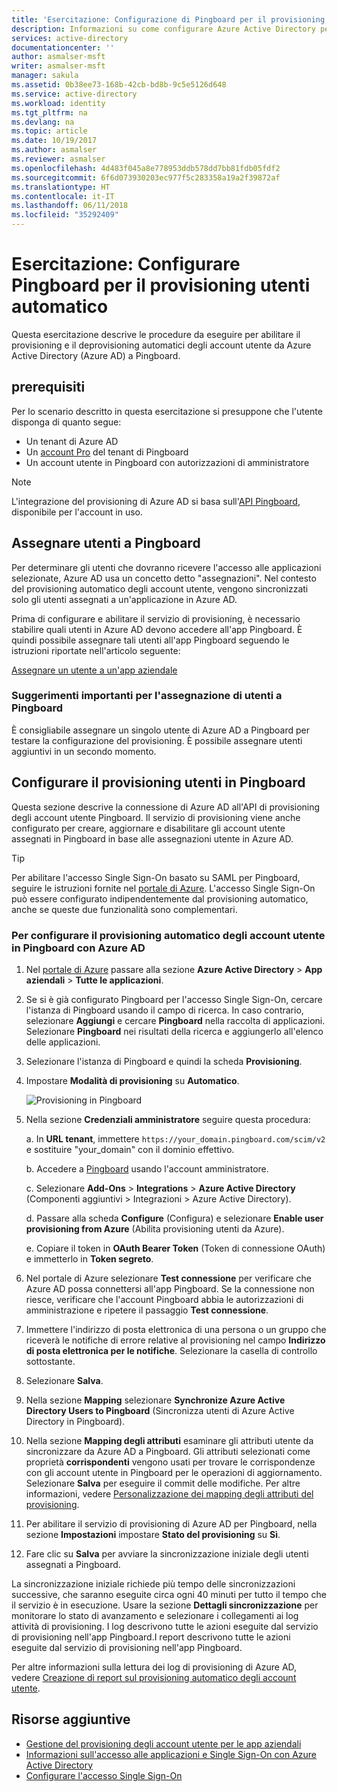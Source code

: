 ```yaml
---
title: 'Esercitazione: Configurazione di Pingboard per il provisioning utenti automatico con Azure Active Directory | Microsoft Docs'
description: Informazioni su come configurare Azure Active Directory per effettuare automaticamente il provisioning e il deprovisioning degli account utente in Pingboard.
services: active-directory
documentationcenter: ''
author: asmalser-msft
writer: asmalser-msft
manager: sakula
ms.assetid: 0b38ee73-168b-42cb-bd8b-9c5e5126d648
ms.service: active-directory
ms.workload: identity
ms.tgt_pltfrm: na
ms.devlang: na
ms.topic: article
ms.date: 10/19/2017
ms.author: asmalser
ms.reviewer: asmalser
ms.openlocfilehash: 4d483f045a8e778953ddb578dd7bb81fdb05fdf2
ms.sourcegitcommit: 6f6d073930203ec977f5c283358a19a2f39872af
ms.translationtype: HT
ms.contentlocale: it-IT
ms.lasthandoff: 06/11/2018
ms.locfileid: "35292409"
---
```

# <a name="tutorial-configure-pingboard-for-automatic-user-provisioning"></a>Esercitazione: Configurare Pingboard per il provisioning utenti automatico

Questa esercitazione descrive le procedure da eseguire per abilitare il provisioning e il deprovisioning automatici degli account utente da Azure Active Directory (Azure AD) a Pingboard.

## <a name="prerequisites"></a>prerequisiti

Per lo scenario descritto in questa esercitazione si presuppone che l'utente disponga di quanto segue:

*   Un tenant di Azure AD
*   Un [account Pro](https://pingboard.com/pricing) del tenant di Pingboard 
*   Un account utente in Pingboard con autorizzazioni di amministratore 

> [!NOTE] 
> L'integrazione del provisioning di Azure AD si basa sull'[API Pingboard](`https://your_domain.pingboard.com/scim/v2`), disponibile per l'account in uso.

## <a name="assign-users-to-pingboard"></a>Assegnare utenti a Pingboard

Per determinare gli utenti che dovranno ricevere l'accesso alle applicazioni selezionate, Azure AD usa un concetto detto "assegnazioni". Nel contesto del provisioning automatico degli account utente, vengono sincronizzati solo gli utenti assegnati a un'applicazione in Azure AD. 

Prima di configurare e abilitare il servizio di provisioning, è necessario stabilire quali utenti in Azure AD devono accedere all'app Pingboard. È quindi possibile assegnare tali utenti all'app Pingboard seguendo le istruzioni riportate nell'articolo seguente:

[Assegnare un utente a un'app aziendale](manage-apps/assign-user-or-group-access-portal.md)

### <a name="important-tips-for-assigning-users-to-pingboard"></a>Suggerimenti importanti per l'assegnazione di utenti a Pingboard

È consigliabile assegnare un singolo utente di Azure AD a Pingboard per testare la configurazione del provisioning. È possibile assegnare utenti aggiuntivi in un secondo momento.

## <a name="configure-user-provisioning-to-pingboard"></a>Configurare il provisioning utenti in Pingboard 

Questa sezione descrive la connessione di Azure AD all'API di provisioning degli account utente Pingboard. Il servizio di provisioning viene anche configurato per creare, aggiornare e disabilitare gli account utente assegnati in Pingboard in base alle assegnazioni utente in Azure AD.

> [!TIP]
> Per abilitare l'accesso Single Sign-On basato su SAML per Pingboard, seguire le istruzioni fornite nel [portale di Azure](https://portal.azure.com). L'accesso Single Sign-On può essere configurato indipendentemente dal provisioning automatico, anche se queste due funzionalità sono complementari.

### <a name="to-configure-automatic-user-account-provisioning-to-pingboard-in-azure-ad"></a>Per configurare il provisioning automatico degli account utente in Pingboard con Azure AD

1. Nel [portale di Azure](https://portal.azure.com) passare alla sezione **Azure Active Directory** > **App aziendali** > **Tutte le applicazioni**.

2. Se si è già configurato Pingboard per l'accesso Single Sign-On, cercare l'istanza di Pingboard usando il campo di ricerca. In caso contrario, selezionare **Aggiungi** e cercare **Pingboard** nella raccolta di applicazioni. Selezionare **Pingboard** nei risultati della ricerca e aggiungerlo all'elenco delle applicazioni.

3. Selezionare l'istanza di Pingboard e quindi la scheda **Provisioning**.

4. Impostare **Modalità di provisioning** su **Automatico**.

    ![Provisioning in Pingboard](./media/active-directory-saas-pingboard-provisioning-tutorial/pingboardazureprovisioning.png)
    
5. Nella sezione **Credenziali amministratore** seguire questa procedura:

    a. In **URL tenant**, immettere `https://your_domain.pingboard.com/scim/v2` e sostituire "your_domain" con il dominio effettivo.

    b. Accedere a [Pingboard](https://pingboard.com/) usando l'account amministratore.

    c. Selezionare **Add-Ons** > **Integrations** > **Azure Active Directory** (Componenti aggiuntivi > Integrazioni > Azure Active Directory).

    d. Passare alla scheda **Configure** (Configura) e selezionare **Enable user provisioning from Azure** (Abilita provisioning utenti da Azure).

    e. Copiare il token in **OAuth Bearer Token** (Token di connessione OAuth) e immetterlo in **Token segreto**.

6. Nel portale di Azure selezionare **Test connessione** per verificare che Azure AD possa connettersi all'app Pingboard. Se la connessione non riesce, verificare che l'account Pingboard abbia le autorizzazioni di amministrazione e ripetere il passaggio **Test connessione**.

7. Immettere l'indirizzo di posta elettronica di una persona o un gruppo che riceverà le notifiche di errore relative al provisioning nel campo **Indirizzo di posta elettronica per le notifiche**. Selezionare la casella di controllo sottostante.

8. Selezionare **Salva**. 

9. Nella sezione **Mapping** selezionare **Synchronize Azure Active Directory Users to Pingboard** (Sincronizza utenti di Azure Active Directory in Pingboard).

10. Nella sezione **Mapping degli attributi** esaminare gli attributi utente da sincronizzare da Azure AD a Pingboard. Gli attributi selezionati come proprietà **corrispondenti** vengono usati per trovare le corrispondenze con gli account utente in Pingboard per le operazioni di aggiornamento. Selezionare **Salva** per eseguire il commit delle modifiche. Per altre informazioni, vedere [Personalizzazione dei mapping degli attributi del provisioning](active-directory-saas-customizing-attribute-mappings.md).

11. Per abilitare il servizio di provisioning di Azure AD per Pingboard, nella sezione **Impostazioni** impostare **Stato del provisioning** su **Sì**.

12. Fare clic su **Salva** per avviare la sincronizzazione iniziale degli utenti assegnati a Pingboard.

La sincronizzazione iniziale richiede più tempo delle sincronizzazioni successive, che saranno eseguite circa ogni 40 minuti per tutto il tempo che il servizio è in esecuzione. Usare la sezione **Dettagli sincronizzazione** per monitorare lo stato di avanzamento e selezionare i collegamenti ai log attività di provisioning. I log descrivono tutte le azioni eseguite dal servizio di provisioning nell'app Pingboard.I report descrivono tutte le azioni eseguite dal servizio di provisioning nell'app Pingboard.

Per altre informazioni sulla lettura dei log di provisioning di Azure AD, vedere [Creazione di report sul provisioning automatico degli account utente](active-directory-saas-provisioning-reporting.md).

## <a name="additional-resources"></a>Risorse aggiuntive

* [Gestione del provisioning degli account utente per le app aziendali](manage-apps/configure-automatic-user-provisioning-portal.md)
* [Informazioni sull'accesso alle applicazioni e Single Sign-On con Azure Active Directory](manage-apps/what-is-single-sign-on.md)
* [Configurare l'accesso Single Sign-On](active-directory-saas-pingboard-tutorial.md)
